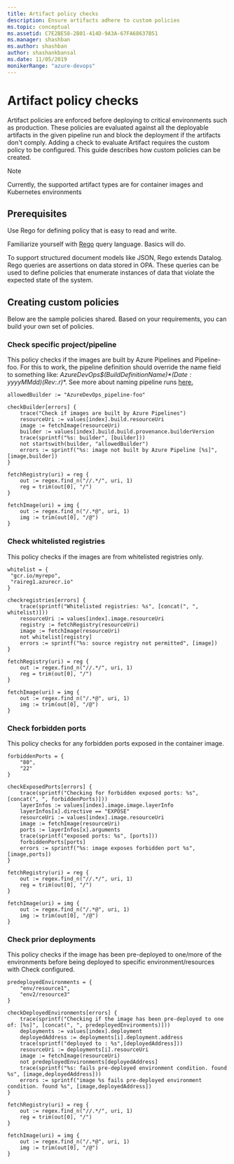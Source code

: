 ```yaml
---
title: Artifact policy checks
description: Ensure artifacts adhere to custom policies
ms.topic: conceptual
ms.assetid: C7E2BE58-2B01-414D-9A3A-67FA68637B51
ms.manager: shashban
ms.author: shashban
author: shashankbansal
ms.date: 11/05/2019
monikerRange: "azure-devops"
---
```


# Artifact policy checks

Artifact policies are enforced before deploying to critical environments such as production. These policies are evaluated against all the deployable artifacts in the given pipeline run and block the deployment if the artifacts don't comply. Adding a check to evaluate Artifact requires the custom policy to be configured. This guide describes how custom policies can be created.

> [!NOTE]
> Currently, the supported artifact types are for container images and Kubernetes environments

## Prerequisites

Use Rego for defining policy that is easy to read and write.

Familiarize yourself with [Rego](https://www.openpolicyagent.org/docs/latest/policy-language/) query language. Basics will do.

To support structured document models like JSON, Rego extends Datalog. Rego queries are assertions on data stored in OPA. These queries can be used to define policies that enumerate instances of data that violate the expected state of the system.

## Creating custom policies

Below are the sample policies shared. Based on your requirements, you can build your own set of policies.

### Check specific project/pipeline

This policy checks if the images are built by Azure Pipelines and Pipeline-foo. For this to work, the pipeline definition should override the name field to something like: **AzureDevOps*\$(BuildDefinitionName)*$(Date:yyyyMMdd)$(Rev:.r)**. See more about naming pipeline runs [here.](../process/run-number.md)

```
allowedBuilder := "AzureDevOps_pipeline-foo"

checkBuilder[errors] {
    trace("Check if images are built by Azure Pipelines")
    resourceUri := values[index].build.resourceUri
    image := fetchImage(resourceUri)
    builder := values[index].build.build.provenance.builderVersion
    trace(sprintf("%s: builder", [builder]))
    not startswith(builder, "allowedBuilder")
    errors := sprintf("%s: image not built by Azure Pipeline [%s]", [image,builder])
}

fetchRegistry(uri) = reg {
    out := regex.find_n("//.*/", uri, 1)
    reg = trim(out[0], "/")
}

fetchImage(uri) = img {
    out := regex.find_n("/.*@", uri, 1)
    img := trim(out[0], "/@")
}
```

### Check whitelisted registries

This policy checks if the images are from whitelisted registries only.

```
whitelist = {
 "gcr.io/myrepo",
 "raireg1.azurecr.io"
}

checkregistries[errors] {
    trace(sprintf("Whitelisted registries: %s", [concat(", ", whitelist)]))
    resourceUri := values[index].image.resourceUri
    registry := fetchRegistry(resourceUri)
    image := fetchImage(resourceUri)
    not whitelist[registry]
    errors := sprintf("%s: source registry not permitted", [image])
}

fetchRegistry(uri) = reg {
    out := regex.find_n("//.*/", uri, 1)
    reg = trim(out[0], "/")
}

fetchImage(uri) = img {
    out := regex.find_n("/.*@", uri, 1)
    img := trim(out[0], "/@")
}
```

### Check forbidden ports

This policy checks for any forbidden ports exposed in the container image.

```
forbiddenPorts = {
    "80",
    "22"
}

checkExposedPorts[errors] {
    trace(sprintf("Checking for forbidden exposed ports: %s", [concat(", ", forbiddenPorts)]))
    layerInfos := values[index].image.image.layerInfo
    layerInfos[x].directive == "EXPOSE"
    resourceUri := values[index].image.resourceUri
    image := fetchImage(resourceUri)
    ports := layerInfos[x].arguments
    trace(sprintf("exposed ports: %s", [ports]))
    forbiddenPorts[ports]
    errors := sprintf("%s: image exposes forbidden port %s", [image,ports])
}

fetchRegistry(uri) = reg {
    out := regex.find_n("//.*/", uri, 1)
    reg = trim(out[0], "/")
}

fetchImage(uri) = img {
    out := regex.find_n("/.*@", uri, 1)
    img := trim(out[0], "/@")
}

```

### Check prior deployments

This policy checks if the image has been pre-deployed to one/more of the environments before being deployed to specific environment/resources with Check configured.

```
predeployedEnvironments = {
    "env/resource1",
    "env2/resource3"
}

checkDeployedEnvironments[errors] {
    trace(sprintf("Checking if the image has been pre-deployed to one of: [%s]", [concat(", ", predeployedEnvironments)]))
    deployments := values[index].deployment
    deployedAddress := deployments[i].deployment.address
    trace(sprintf("deployed to : %s",[deployedAddress]))
    resourceUri := deployments[i].resourceUri
    image := fetchImage(resourceUri)
    not predeployedEnvironments[deployedAddress]
    trace(sprintf("%s: fails pre-deployed environment condition. found %s", [image,deployedAddress]))
    errors := sprintf("image %s fails pre-deployed environment condition. found %s", [image,deployedAddress])
}

fetchRegistry(uri) = reg {
    out := regex.find_n("//.*/", uri, 1)
    reg = trim(out[0], "/")
}

fetchImage(uri) = img {
    out := regex.find_n("/.*@", uri, 1)
    img := trim(out[0], "/@")
}
```
